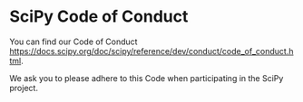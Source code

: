 SciPy Code of Conduct
======

You can find our Code of Conduct
https://docs.scipy.org/doc/scipy/reference/dev/conduct/code_of_conduct.html.

We ask you to please adhere to this Code when participating in the SciPy
project.

